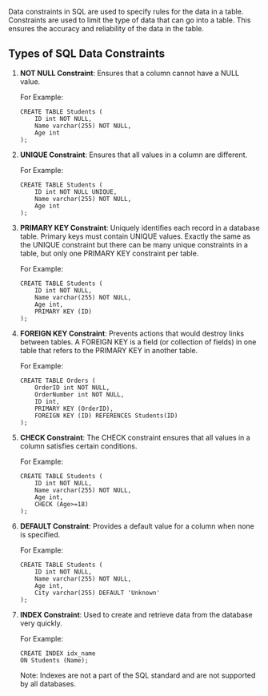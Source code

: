 

Data constraints in SQL are used to specify rules for the data in a table. Constraints are used to limit the type of data that can go into a table. This ensures the accuracy and reliability of the data in the table.

## Types of SQL Data Constraints

1. **NOT NULL Constraint**: Ensures that a column cannot have a NULL value.
    
    For Example:
    
    ```
    CREATE TABLE Students (
        ID int NOT NULL,
        Name varchar(255) NOT NULL,
        Age int
    );
    ```
    
2. **UNIQUE Constraint**: Ensures that all values in a column are different.
    
    For Example:
    
    ```
    CREATE TABLE Students (
        ID int NOT NULL UNIQUE,
        Name varchar(255) NOT NULL,
        Age int
    );
    ```
    
3. **PRIMARY KEY Constraint**: Uniquely identifies each record in a database table. Primary keys must contain UNIQUE values. Exactly the same as the UNIQUE constraint but there can be many unique constraints in a table, but only one PRIMARY KEY constraint per table.
    
    For Example:
    
    ```
    CREATE TABLE Students (
        ID int NOT NULL,
        Name varchar(255) NOT NULL,
        Age int,
        PRIMARY KEY (ID)
    );
    ```
    
4. **FOREIGN KEY Constraint**: Prevents actions that would destroy links between tables. A FOREIGN KEY is a field (or collection of fields) in one table that refers to the PRIMARY KEY in another table.
    
    For Example:
    
    ```
    CREATE TABLE Orders (
        OrderID int NOT NULL,
        OrderNumber int NOT NULL,
        ID int,
        PRIMARY KEY (OrderID),
        FOREIGN KEY (ID) REFERENCES Students(ID)
    );
    ```
    
5. **CHECK Constraint**: The CHECK constraint ensures that all values in a column satisfies certain conditions.
    
    For Example:
    
    ```
    CREATE TABLE Students (
        ID int NOT NULL,
        Name varchar(255) NOT NULL,
        Age int,
        CHECK (Age>=18)
    );
    ```
    
6. **DEFAULT Constraint**: Provides a default value for a column when none is specified.
    
    For Example:
    
    ```
    CREATE TABLE Students (
        ID int NOT NULL,
        Name varchar(255) NOT NULL,
        Age int,
        City varchar(255) DEFAULT 'Unknown'
    );
    ```
    
7. **INDEX Constraint**: Used to create and retrieve data from the database very quickly.
    
    For Example:
    
    ```
    CREATE INDEX idx_name 
    ON Students (Name);
    ```
    
    Note: Indexes are not a part of the SQL standard and are not supported by all databases.